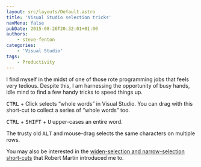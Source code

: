 ```yaml
---
layout: src/layouts/Default.astro
title: 'Visual Studio selection tricks'
navMenu: false
pubDate: 2015-08-26T20:32:01+01:00
authors:
    - steve-fenton
categories:
    - 'Visual Studio'
tags:
    - Productivity
---
```


I find myself in the midst of one of those rote programming jobs that feels very tedious. Despite this, I am harnessing the opportunity of busy hands, idle mind to find a few handy tricks to speed things up.

<kbd>CTRL</kbd> + Click selects “whole words” in Visual Studio. You can drag with this short-cut to collect a series of “whole words” too.

<kbd>CTRL</kbd> + <kbd>SHIFT</kbd> + <kbd>U</kbd> upper-cases an entire word.

The trusty old <kbd>ALT</kbd> and mouse-drag selects the same characters on multiple rows.

You may also be interested in the [widen-selection and narrow-selection short-cuts](/blog/2013/09/visual-studio-refactoring-shortcuts/) that Robert Martin introduced me to.